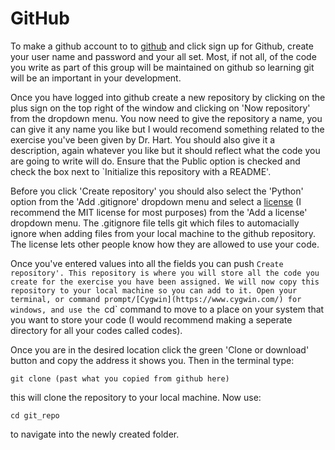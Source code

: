 # GitHub

To make a github account to to [github](https://github.com/) and click
sign up for Github, create your user name and password and your all
set. Most, if not all, of the code you write as part of this group
will be maintained on github so learning git will be an important in
your development.

Once you have logged into github create a new repository by clicking
on the plus sign on the top right of the window and clicking on 'Now
repository' from the dropdown menu. You now need to give the
repository a name, you can give it any name you like but I would
recomend something related to the exercise you've been given by
Dr. Hart. You should also give it a description, again whatever you
like but it should reflect what the code you are going to write will
do. Ensure that the Public option is checked and check the box next to
`Initialize this repository with a README'.

Before you click 'Create repository' you should also select the
'Python' option from the 'Add .gitignore' dropdown menu and select a
[license](https://choosealicense.com/) (I recommend the MIT license
for most purposes) from the 'Add a license' dropdown menu. The
.gitignore file tells git which files to automacially ignore when
adding files from your local machine to the github repository. The
license lets other people know how they are allowed to use your code.

Once you've entered values into all the fields you can push `Create
repository'. This repository is where you will store all the code you
create for the exercise you have been assigned. We will now copy this
repository to your local machine so you can add to it. Open your
terminal, or command prompt/[Cygwin](https://www.cygwin.com/) for
windows, and use the `cd` command to move to a place on your system
that you want to store your code (I would recommend making a seperate
directory for all your codes called codes).

Once you are in the desired location click the green 'Clone or
download' button and copy the address it shows you. Then in the
terminal type:

```
git clone (past what you copied from github here)
```

this will clone the repository to your local machine. Now use:

```
cd git_repo
```

to navigate into the newly created folder.

